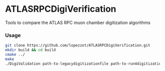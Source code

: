 # ATLASRPCDigiVerification
Tools to compare the ATLAS RPC muon chamber digitization algorithms

### Usage
```sh
git clone https://github.com/lopezzot/ATLASRPCDigiVerification.git
mkdir build && cd build
cmake ../
make
./DigiValidation path-to-legacydigitizationfile path-to-run4digitizationfile
```
